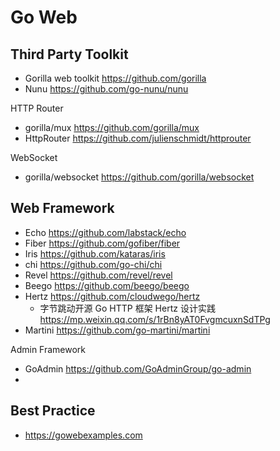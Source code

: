 # Go Web

## Third Party Toolkit
- Gorilla web toolkit https://github.com/gorilla
- Nunu https://github.com/go-nunu/nunu

HTTP Router
- gorilla/mux https://github.com/gorilla/mux
- HttpRouter https://github.com/julienschmidt/httprouter

WebSocket
- gorilla/websocket https://github.com/gorilla/websocket


## Web Framework
- Echo https://github.com/labstack/echo
- Fiber https://github.com/gofiber/fiber
- Iris https://github.com/kataras/iris
- chi https://github.com/go-chi/chi
- Revel https://github.com/revel/revel
- Beego https://github.com/beego/beego
- Hertz https://github.com/cloudwego/hertz
  - 字节跳动开源 Go HTTP 框架 Hertz 设计实践 https://mp.weixin.qq.com/s/1rBn8yAT0FvgmcuxnSdTPg
- Martini https://github.com/go-martini/martini

Admin Framework
- GoAdmin https://github.com/GoAdminGroup/go-admin
-


## Best Practice
- https://gowebexamples.com
